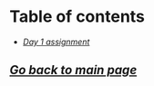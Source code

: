 # Table of contents

- [*Day 1 assignment*](401class-01.md)

## [*Go back to main page*](../README.md)

